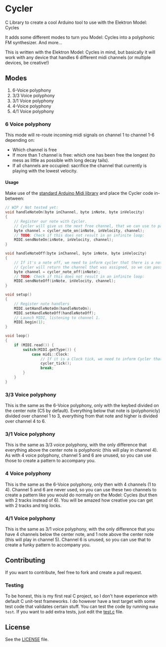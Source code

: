 # Cycler

C Library to create a cool Arduino tool to use with the Elektron Model: Cycles

It adds some different modes to turn you Model: Cycles into a polyphonic FM synthesizer. And more...

This is written with the Elektron Model: Cycles in mind, but basically it will work with any device that handles 6 different midi channels (or multiple devices, be creative!)

## Modes

1. 6-Voice polyphony
2. 3/3 Voice polyphony
3. 3/1 Voice polyphony
4. 4-Voice polyphony
5. 4/1 Voice polyphony

### 6 Voice polyphony

This mode will re-route incoming midi signals on channel 1 to channel 1-6 depending on:

- Which channel is free
- If more than 1 channel is free: which one has been free the longest (to mess as little as possible with long decay tails).
- If all channels are occupied: sacrifice the channel that currently is playing with the lowest velocity.

#### Usage

Make use of the [standard Arduino Midi library](https://github.com/FortySevenEffects/arduino_midi_library) and place the Cycler code in-between:

```c
// WIP / Not tested yet:
void handleNoteOn(byte inChannel, byte inNote, byte inVelocity)
{
    // Register our note with Cycler.
    // Cycler will give us the next free channel, that we can use to pass the information through:
    byte channel = cycler_note_on(inNote, inVelocity, channel);
    // TODO: Check if this does not result in an infinite loop:
    MIDI.sendNoteOn(inNote, inVelocity, channel);
}

void handleNoteOff(byte inChannel, byte inNote, byte inVelocity)
{
    // If it's a note off, we need to inform cycler that there is a note off.
    // Cycler will return the channel that was assigned, so we can pass it through:
    byte channel = cycler_note_off(inNote);
    // TODO: Check if this does not result in an infinite loop:
    MIDI.sendNoteOff(inNote, inVelocity, channel);
}

void setup()
{
    // Register note handlers
    MIDI.setHandleNoteOn(handleNoteOn);
    MIDI.setHandleNoteOff(handleNoteOff);
    // Launch MIDI, listening to channel 1.
    MIDI.begin(1);
}

void loop()
{
    if (MIDI.read()) {
        switch(MIDI.getType()) {
            case midi::Clock:       
                // If it is a Clock tick, we need to inform Cycler that there has been a clock tick.
                cycler_tick();
                break;
        }
    }
}
```

### 3/3 Voice polyphony

This is the same as the 6-Voice polyphony, only with the keybed divided on the center note (C5 by default). Everything below that note is (polyphonicly) divided over channel 1 to 3, everything from that note and higher is divided over channel 4 to 6.

### 3/1 Voice polyphony

This is the same as 3/3 voice polyphony, with the only difference that everything above the center note is polyphonic (this will play in channel 4). As with 4 voice polyphony, channel 5 and 6 are unused, so you can use those to create a pattern to accompany you.

### 4 Voice polyphony

This is the same as the 6-Voice polyphony, only then with 4 channels (1 to 4). Channel 5 and 6 are never used, so you can use these two channels to create a pattern like you would do normally on the Model: Cycles (but then with 2 tracks instead of 6). You will be amazed how creative you can get with 2 tracks and trig locks.

### 4/1 Voice polyphony

This is the same as 3/1 voice polyphony, with the only difference that you have 4 channels below the center note, and 1 note above the center note (this will play in channel 5). Channel 6 is unused, so you can use that to create a funky pattern to accompany you.

## Contributing

If you want to contribute, feel free to fork and create a pull request.

### Testing

To be honest, this is my first real C project, so I don't have experience with default C unit-test frameworks. I do however have a test target with some test code that validates certain stuff. You can test the code by running `make test`. If you want to add extra tests, just edit the [test.c](test.c) file.

## License

See the [LICENSE](LICENSE) file.
